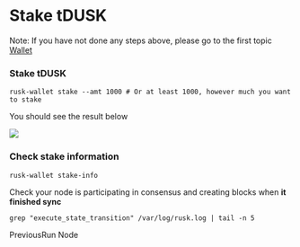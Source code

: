 # Stake tDUSK

Note: If you have not done any steps above, please go to the first topic [Wallet](wallet.md)

### Stake tDUSK <a href="#stake-tdusk" id="stake-tdusk"></a>

```
rusk-wallet stake --amt 1000 # Or at least 1000, however much you want to stake
```

You should see the result below

![](https://docs.daningyn.xyz/\~gitbook/image?url=https%3A%2F%2F3757123888-files.gitbook.io%2F%7E%2Ffiles%2Fv0%2Fb%2Fgitbook-x-prod.appspot.com%2Fo%2Fspaces%252Ff9qd7vpO0PsmY4EQvGgS%252Fuploads%252F6MWfeG1KUBe12zYhNqva%252FScreenshot%25202024-02-16%2520at%252012.17.32.png%3Falt%3Dmedia%26token%3D1413b935-64d8-497c-b21c-57ec299cbd64\&width=768\&dpr=4\&quality=100\&sign=3b632b72\&sv=1)

### Check stake information <a href="#check-stake-information" id="check-stake-information"></a>

```
rusk-wallet stake-info
```

Check your node is participating in consensus and creating blocks when **it finished sync**

```
grep "execute_state_transition" /var/log/rusk.log | tail -n 5
```

PreviousRun Node

